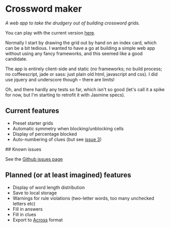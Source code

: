# Crossword maker

_A web app to take the drudgery out of building crossword grids._

You can play with the current version [here](http://kerryb.github.io/crossword-maker/).

Normally I start by drawing the grid out by hand on an index card, which can be a bit tedious.
I wanted to have a go at building a simple web app without using any fancy frameworks, and this
seemed like a good candidate.

The app is entirely client-side and static (no frameworks; no build process; no coffeescript,
jade or sass: just plain old html, javascript and css). I did use jquery and underscore though
&ndash; there are limits!

Oh, and there hardly any tests so far, which isn't so good (let's call it a
spike for now, but I'm starting to retrofit it with Jasmine specs).

## Current features

* Preset starter grids
* Automatic symmetry when blocking/unblocking cells
* Display of percentage blocked
* Auto-numbering of clues (but see [issue 3](https://github.com/kerryb/crossword-maker/issues/3))

## Known issues

See the [Github issues page](https://github.com/kerryb/crossword-maker/issues)

## Planned (or at least imagined) features

* Display of word length distribution
* Save to local storage
* Warnings for rule violations (two-letter words, too many unchecked letters etc)
* Fill in answers
* Fill in clues
* Export to [Across](http://icrossword.com/publish/create.html) format
